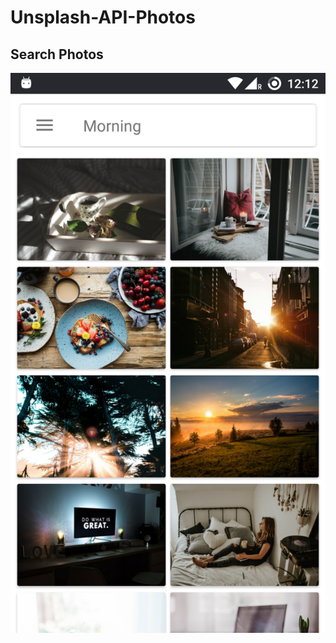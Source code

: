 # Unsplash-API-Photos

## Search Photos
![alt text](https://github.com/karthisammannan/Unsplash-API-Photos/blob/master/Screens/Screenshot_20180328-001237.png)
